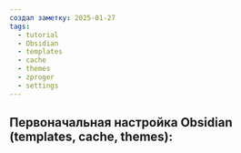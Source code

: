 ```yaml
---
создал заметку: 2025-01-27
tags:
  - tutorial
  - Obsidian
  - templates
  - cache
  - themes
  - zproger
  - settings
---
```

## Первоначальная настройка Obsidian (templates, cache, themes):

